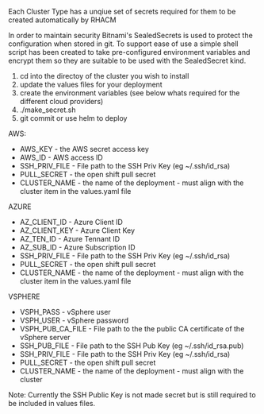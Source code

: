 Each Cluster Type has a unqiue set of secrets required for them to be created automatically by RHACM

In order to maintain security Bitnami's SealedSecrets is used to protect the configuration when stored in git. To support ease of use a simple shell script has been created
to take pre-configured environment variables and encrypt them so they are suitable to be used with the SealedSecret kind.

1. cd into the directoy of the cluster you wish to install 
2. update the values files for  your deployment
3. create the environment variables (see below whats required for the different cloud providers)
4. ./make_secret.sh
5. git commit or use helm to deploy

AWS:
- AWS_KEY - the AWS secret access key
- AWS_ID - AWS access ID
- SSH_PRIV_FILE - File path to the SSH Priv Key (eg ~/.ssh/id_rsa)
- PULL_SECRET - the open shift pull secret
- CLUSTER_NAME - the name of the deployment - must align with the cluster item in the values.yaml file


AZURE
- AZ_CLIENT_ID - Azure Client ID
- AZ_CLIENT_KEY - Azure Client Key
- AZ_TEN_ID - Azure Tennant ID
- AZ_SUB_ID - Azure Subscription ID
- SSH_PRIV_FILE - File path to the SSH Priv Key (eg ~/.ssh/id_rsa)
- PULL_SECRET - the open shift pull secret
- CLUSTER_NAME - the name of the deployment - must align with the cluster item in the values.yaml file

VSPHERE
- VSPH_PASS - vSphere user
- VSPH_USER - vSphere password
- VSPH_PUB_CA_FILE - File path to the the public CA certificate of the vSphere server
- SSH_PUB_FILE - File path to the SSH Pub Key (eg ~/.ssh/id_rsa.pub)
- SSH_PRIV_FILE - File path to the SSH Priv Key (eg ~/.ssh/id_rsa)
- PULL_SECRET - the open shift pull secret
- CLUSTER_NAME - the name of the deployment - must align with the cluster 

Note: Currently the SSH Public Key is not made secret but is still required to be included in values files.
